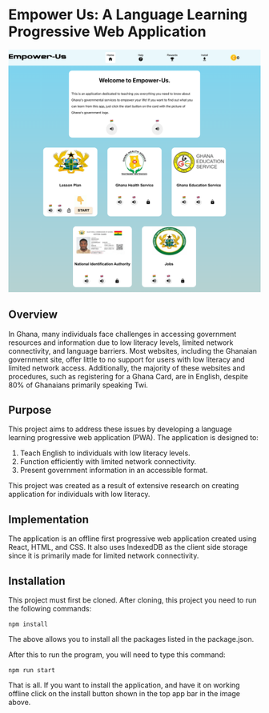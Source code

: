 # Empower Us: A Language Learning Progressive Web Application

![Empower Us Homepage](https://github.com/AbenaAmo13/langLearning/blob/main/empowerUsImage.png)


## Overview

In Ghana, many individuals face challenges in accessing government resources and information due to low literacy levels, limited network connectivity, and language barriers. 
Most websites, including the Ghanaian government site, offer little to no support for users with low literacy and limited network access. 
Additionally, the majority of these websites and procedures, such as registering for a Ghana Card, are in English, despite 80% of Ghanaians primarily speaking Twi.


## Purpose

This project aims to address these issues by developing a language learning progressive web application (PWA). The application is designed to:

1. Teach English to individuals with low literacy levels.
2. Function efficiently with limited network connectivity.
3. Present government information in an accessible format.

This project was created as a result of extensive research on creating application for individuals with low literacy. 


## Implementation

The application is an offline first progressive web application created using React, HTML, and CSS. 
It also uses IndexedDB as the client side storage since it is primarily made for limited network connectivity. 

## Installation

This project must first be cloned. After cloning, this project you need to run the following commands:

```
npm install 
```
The above allows you to install all the packages listed in the package.json. 

After this to run the program, you will need to type this command: 

```
npm run start 
```
That is all. If you want to install the application, and have it on working offline click on the install button shown in the top app bar in the image above. 






    
